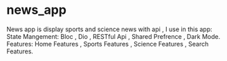 # news_app

News app is display sports and science news with api , I use in this app:
State Mangement: Bloc , Dio , RESTful Api , Shared Prefrence , Dark Mode.
Features: Home Features , Sports Features , Science Features , Search Features.
